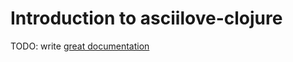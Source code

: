 # Introduction to asciilove-clojure

TODO: write [great documentation](http://jacobian.org/writing/what-to-write/)
